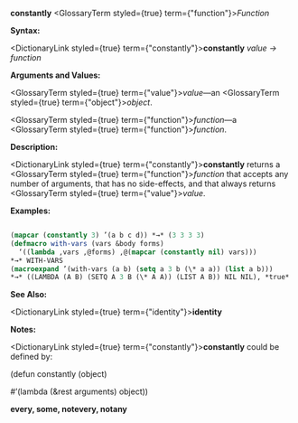 **constantly** <GlossaryTerm styled={true} term={"function"}><i>Function</i></GlossaryTerm> 



**Syntax:** 



<DictionaryLink styled={true} term={"constantly"}><b>constantly</b></DictionaryLink> *value → function* 



**Arguments and Values:** 



<GlossaryTerm styled={true} term={"value"}><i>value</i></GlossaryTerm>—an <GlossaryTerm styled={true} term={"object"}><i>object</i></GlossaryTerm>. 



<GlossaryTerm styled={true} term={"function"}><i>function</i></GlossaryTerm>—a <GlossaryTerm styled={true} term={"function"}><i>function</i></GlossaryTerm>. 



**Description:** 



<DictionaryLink styled={true} term={"constantly"}><b>constantly</b></DictionaryLink> returns a <GlossaryTerm styled={true} term={"function"}><i>function</i></GlossaryTerm> that accepts any number of arguments, that has no side-effects, and that always returns <GlossaryTerm styled={true} term={"value"}><i>value</i></GlossaryTerm>. 



**Examples:**
```lisp

(mapcar (constantly 3) ’(a b c d)) *→* (3 3 3 3) 
(defmacro with-vars (vars &body forms) 
  ‘((lambda ,vars ,@forms) ,@(mapcar (constantly nil) vars))) 
*→* WITH-VARS 
(macroexpand ’(with-vars (a b) (setq a 3 b (\* a a)) (list a b))) 
*→* ((LAMBDA (A B) (SETQ A 3 B (\* A A)) (LIST A B)) NIL NIL), *true* 

```
**See Also:** 



<DictionaryLink styled={true} term={"identity"}><b>identity</b></DictionaryLink> 



**Notes:** 



<DictionaryLink styled={true} term={"constantly"}><b>constantly</b></DictionaryLink> could be defined by: 



(defun constantly (object) 



#’(lambda (&amp;rest arguments) object)) 















**every, some, notevery, notany** 



